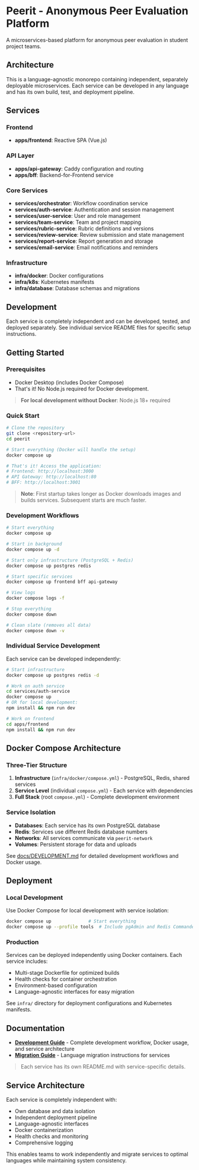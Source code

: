 # Peerit - Anonymous Peer Evaluation Platform

A microservices-based platform for anonymous peer evaluation in student project teams.

## Architecture

This is a language-agnostic monorepo containing independent, separately deployable microservices. Each service can be developed in any language and has its own build, test, and deployment pipeline.

## Services

### Frontend
- **apps/frontend**: Reactive SPA (Vue.js)

### API Layer
- **apps/api-gateway**: Caddy configuration and routing
- **apps/bff**: Backend-for-Frontend service

### Core Services
- **services/orchestrator**: Workflow coordination service
- **services/auth-service**: Authentication and session management
- **services/user-service**: User and role management
- **services/team-service**: Team and project mapping
- **services/rubric-service**: Rubric definitions and versions
- **services/review-service**: Review submission and state management
- **services/report-service**: Report generation and storage
- **services/email-service**: Email notifications and reminders

### Infrastructure
- **infra/docker**: Docker configurations
- **infra/k8s**: Kubernetes manifests
- **infra/database**: Database schemas and migrations

## Development

Each service is completely independent and can be developed, tested, and deployed separately. See individual service README files for specific setup instructions.

## Getting Started

### Prerequisites

- Docker Desktop (includes Docker Compose)
- That's it! No Node.js required for Docker development.

> **For local development without Docker**: Node.js 18+ required

### Quick Start

```bash
# Clone the repository
git clone <repository-url>
cd peerit

# Start everything (Docker will handle the setup)
docker compose up

# That's it! Access the application:
# Frontend: http://localhost:3000
# API Gateway: http://localhost:80
# BFF: http://localhost:3001
```

> **Note**: First startup takes longer as Docker downloads images and builds services. Subsequent starts are much faster.

### Development Workflows

```bash
# Start everything
docker compose up

# Start in background
docker compose up -d

# Start only infrastructure (PostgreSQL + Redis)
docker compose up postgres redis

# Start specific services
docker compose up frontend bff api-gateway

# View logs
docker compose logs -f

# Stop everything
docker compose down

# Clean slate (removes all data)
docker compose down -v
```

### Individual Service Development

Each service can be developed independently:

```bash
# Start infrastructure
docker compose up postgres redis -d

# Work on auth service
cd services/auth-service
docker compose up
# OR for local development:
npm install && npm run dev

# Work on frontend  
cd apps/frontend
npm install && npm run dev
```

## Docker Compose Architecture

### Three-Tier Structure

1. **Infrastructure** (`infra/docker/compose.yml`) - PostgreSQL, Redis, shared services
2. **Service Level** (individual `compose.yml`) - Each service with dependencies
3. **Full Stack** (root `compose.yml`) - Complete development environment

### Service Isolation

- **Databases**: Each service has its own PostgreSQL database
- **Redis**: Services use different Redis database numbers
- **Networks**: All services communicate via `peerit-network`
- **Volumes**: Persistent storage for data and uploads

See [docs/DEVELOPMENT.md](docs/DEVELOPMENT.md) for detailed development workflows and Docker usage.

## Deployment

### Local Development

Use Docker Compose for local development with service isolation:

```bash
docker compose up              # Start everything
docker compose up --profile tools  # Include pgAdmin and Redis Commander
```

### Production

Services can be deployed independently using Docker containers. Each service includes:

- Multi-stage Dockerfile for optimized builds
- Health checks for container orchestration  
- Environment-based configuration
- Language-agnostic interfaces for easy migration

See `infra/` directory for deployment configurations and Kubernetes manifests.

## Documentation

- **[Development Guide](docs/DEVELOPMENT.md)** - Complete development workflow, Docker usage, and service architecture
- **[Migration Guide](docs/MIGRATION.md)** - Language migration instructions for services

> Each service has its own README.md with service-specific details.

## Service Architecture

Each service is completely independent with:

- Own database and data isolation
- Independent deployment pipeline
- Language-agnostic interfaces
- Docker containerization
- Health checks and monitoring
- Comprehensive logging

This enables teams to work independently and migrate services to optimal languages while maintaining system consistency.
